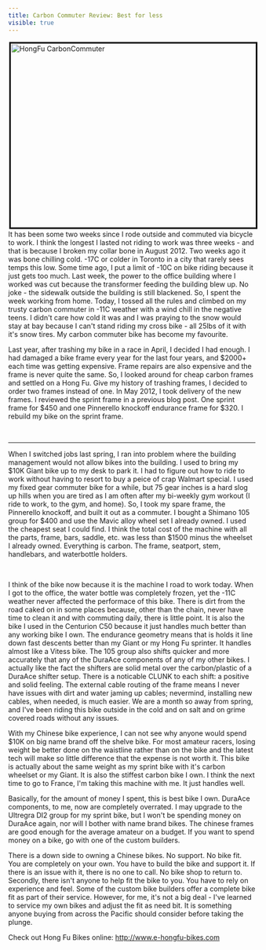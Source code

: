 ---title: Carbon Commuter Review: Best for lessvisible: true---<p style="text-align: left;">
  <img src="images/photos/CarbonCommuter2.jpg" width="500" height="375" alt="HongFu CarbonCommuter" style="margin: 2px; border: 3px solid #000000; float: left;" />It has been some two weeks since I rode outside and commuted via bicycle to work. I think the longest I lasted not riding to work was three weeks - and that is because I broken my collar bone in August 2012. Two weeks ago it was bone chilling cold. -17C or colder in Toronto in a city that rarely sees temps this low. Some time ago, I put a limit of -10C on bike riding because it just gets too much. Last week, the power to the office building where I worked was cut because the transformer feeding the building blew up. No joke - the sidewalk outside the building is still blackened. So, I spent the week working from home. Today, I tossed all the rules and climbed on my trusty carbon commuter in -11C weather with a wind chill in the negative teens. I didn't care how cold it was and I was praying to the snow would stay at bay because I can't stand riding my cross bike - all 25lbs of it with it's snow tires. My carbon commuter bike has become my favourite.
</p>

<p style="text-align: left;">
  Last year, after trashing my bike in a race in April, I decided I had enough. I had damaged a bike frame every year for the last four years, and $2000+ each time was getting expensive. Frame repairs are also expensive and the frame is never quite the same. So, I looked around for cheap carbon frames and settled on a Hong Fu. Give my history of trashing frames, I decided to order two frames instead of one. In May 2012, I took delivery of the new frames. I reviewed the sprint frame in a previous blog post. One sprint frame for $450 and one Pinnerello knockoff endurance frame for $320. I rebuild my bike on the sprint frame.&nbsp;
</p>

<p style="text-align: left;">
  &nbsp;
</p>

<hr id="system-readmore" />

When I switched jobs last spring, I ran into problem where the building management would not allow bikes into the building. I used to bring my $10K Giant bike up to my desk to park it. I had to figure out how to ride to work without having to resort to buy a peice of crap Walmart special. I used my fixed gear commuter bike for a while, but 75 gear inches is a hard slog up hills when you are tired as I am often after my bi-weekly gym workout (I ride to work, to the gym, and home). So, I took my spare frame, the Pinnerello knockoff, and built it out as a commuter. I bought a Shimano 105 group for $400 and use the Mavic alloy wheel set I already owned. I used the cheapest seat I could find. I think the total cost of the machine with all the parts, frame, bars, saddle, etc. was less than $1500 minus the wheelset I already owned.&nbsp;Everything is carbon. The frame, seatport, stem, handlebars, and waterbottle holders.

&nbsp;

<p style="text-align: left;">
  I think of the bike now because it is the machine I road to work today. When I got to the office, the water bottle was completely frozen, yet the -11C weather never affected the performace of this bike. There is dirt from the road caked on in some places because, other than the chain, never have time to clean it and with commuting daily, there is little point. It is also the bike I used in the Centurion C50 because it just handles much better than any working bike I own. The endurance geometry means that is holds it line down fast descents better than my Giant or my Hong Fu sprinter. It handles almost like a Vitess bike. The 105 group also shifts quicker and more accurately that any of the DuraAce components of any of my other bikes. I actually like the fact the shifters are solid metal over the carbon/plastic of a DuraAce shifter setup. There is a noticable CLUNK to each shift: a positive and solid feeling. The external cable routing of the frame means I never have issues with dirt and water jaming up cables; nevermind, installing new cables, when needed, is much easier. We are a month so away from spring, and I've been riding this bike outside in the cold and on salt and on grime covered roads without any issues.
</p>

<p style="text-align: left;">
  With my Chinese bike experience, I can not see why anyone would spend $10K on big name brand off the shelve bike. For most amateur racers, losing weight be better done on the waistline rather than on the bike and the latest tech will make so little difference that the expense is not worth it. This bike is actually about the same weight as my sprint bike with it's carbon wheelset or my Giant. It is also the stiffest carbon bike I own. I think the next time to go to France, I'm taking this machine with me. It just handles well.
</p>

<p style="text-align: left;">
  Basically, for the amount of money I spent, this is best bike I own. DuraAce components, to me, now are completely overrated. I may upgrade to the Ultregra DI2 group for my sprint bike, but I won't be spending money on DuraAce again, nor will I bother with name brand bikes. The chinese frames are good enough for the average amateur on a budget. If you want to spend money on a bike, go with one of the custom builders.
</p>

<p style="text-align: left;">
  There is a down side to owning a Chinese bikes. No support. No bike fit. You are completely on your own. You have to build the bike and support it. If there is an issue with it, there is no one to call. No bike shop to return to. Secondly, there isn't anyone to help fit the bike to you. You have to rely on experience and feel. Some of the custom bike builders offer a complete bike fit as part of their service. However, for me, it's not a big deal - I've learned to service my own bikes and adjust the fit as need bit. It is something anyone buying from across the Pacific should consider before taking the plunge.
</p>

<p style="text-align: left;">
  Check out Hong Fu Bikes online:&nbsp;<a href="http://www.e-hongfu-bikes.com">http://www.e-hongfu-bikes.com</a>
</p>

<p style="text-align: left;">
  &nbsp;
</p>

<p style="text-align: left;">
  &nbsp;
</p>